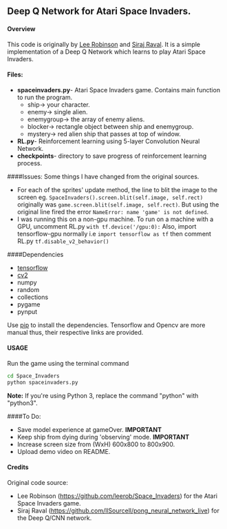 ## Deep Q Network for Atari Space Invaders.

#### Overview
This code is originally by [Lee Robinson](https://github.com/leerob/Space_Invaders) and [Siraj Raval](https://github.com/llSourcell/pong_neural_network_live).
It is a simple implementation of a Deep Q Network which learns to play Atari Space Invaders.

#### Files:
- **spaceinvaders.py**- Atari Space Invaders game. Contains main function to run the program.
    - ship-> your character.
    - enemy-> single alien.
    - enemygroup-> the array of enemy aliens.
    - blocker-> rectangle object between ship and enemygroup.
    - mystery-> red alien ship that passes at top of window.
- **RL.py**- Reinforcement learning using 5-layer Convolution Neural Network.
- **checkpoints**- directory to save progress of reinforcement learning process.

####Issues:
Some things I have changed from the original sources.
- For each of the sprites' update method, the line to blit the image to the screen eg. ```SpaceInvaders().screen.blit(self.image, self.rect)```
  originally was ```game.screen.blit(self.image, self.rect)```.
  But using the original line fired the error ```NameError: name 'game' is not defined```.
- I was running this on a non-gpu machine.
  To run on a machine with a GPU, uncomment RL.py ```with tf.device('/gpu:0):```
  Also, import tensorflow-gpu normally i.e ```import tensorflow as tf``` then comment RL.py ```tf.disable_v2_behavior()```

####Dependencies
* [tensorflow](https://www.tensorflow.org)
* [cv2](http://www.pyimagesearch.com/2015/06/15/install-opencv-3-0-and-python-2-7-on-osx/)
* numpy
* random
* collections
* pygame
* pynput

Use [pip](https://pypi.python.org/pypi/pip) to install the dependencies. Tensorflow and Opencv are more manual thus, their respective links are provided.

#### USAGE
Run the game using the terminal command
```bash
cd Space_Invaders
python spaceinvaders.py
```
**Note:** If you're using Python 3, replace the command "python" with "python3".

####To Do:
- Save model experience at gameOver. **IMPORTANT**
- Keep ship from dying during 'observing' mode. **IMPORTANT**
- Increase screen size from (WxH) 600x800 to 800x900.
- Upload demo video on README.

#### Credits
Original code source:
- Lee Robinson (https://github.com/leerob/Space_Invaders) for the Atari Space Invaders game.
- Siraj Raval (https://github.com/llSourcell/pong_neural_network_live) for the Deep Q/CNN network.
